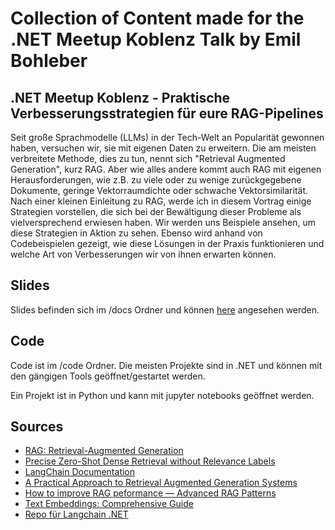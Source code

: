 # Collection of Content made for the .NET Meetup Koblenz Talk by Emil Bohleber

## .NET Meetup Koblenz - Praktische Verbesserungsstrategien für eure RAG-Pipelines

Seit große Sprachmodelle (LLMs) in der Tech-Welt an Popularität gewonnen haben, versuchen wir, sie mit eigenen Daten zu erweitern. Die am meisten verbreitete Methode, dies zu tun, nennt sich "Retrieval Augmented Generation", kurz RAG. Aber wie alles andere kommt auch RAG mit eigenen Herausforderungen, wie z.B. zu viele oder zu wenige zurückgegebene Dokumente, geringe Vektorraumdichte oder schwache Vektorsimilarität.
Nach einer kleinen Einleitung zu RAG, werde ich in diesem Vortrag einige Strategien vorstellen, die sich bei der Bewältigung dieser Probleme als vielversprechend erwiesen haben. Wir werden uns Beispiele ansehen, um diese Strategien in Aktion zu sehen. Ebenso wird anhand von Codebeispielen gezeigt, wie diese Lösungen in der Praxis funktionieren und welche Art von Verbesserungen wir von ihnen erwarten können.

## Slides

Slides befinden sich im /docs Ordner und können [here](https://brickmakersgmbh.github.io/DNUG_RAG) angesehen werden.

## Code

Code ist im /code Ordner. Die meisten Projekte sind in .NET und können mit den gängigen Tools geöffnet/gestartet werden.

Ein Projekt ist in Python und kann mit jupyter notebooks geöffnet werden.

## Sources

- [RAG: Retrieval-Augmented Generation](https://arxiv.org/abs/2005.11401)
- [Precise Zero-Shot Dense Retrieval without Relevance Labels](<https://arxiv.org/pdf/2212.10496.pdf>)
- [LangChain Documentation](https://python.langchain.com/docs/get_started)
- [A Practical Approach to Retrieval Augmented Generation Systems](https://mallahyari.github.io/rag-ebook/04_advanced_rag.html)
- [How to improve RAG peformance — Advanced RAG Patterns](https://cloudatlas.me/how-to-improve-rag-peformance-advanced-rag-patterns-part2-0c84e2df66e6)
- [Text Embeddings: Comprehensive Guide](https://towardsdatascience.com/text-embeddings-comprehensive-guide-afd97fce8fb5)
- [Repo für Langchain .NET](https://github.com/tryAGI/LangChain)
